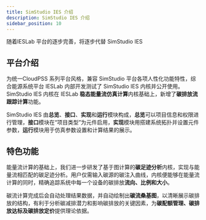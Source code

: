 ```yaml
---
title: SimStudio IES 介绍
description: SimStudio IES 介绍
sidebar_position: 10
---
```



随着IESLab 平台的逐步完善，将逐步代替 SimStudio IES


## 平台介绍


为统一CloudPSS 系列平台风格，兼容 SimStudio 平台各项人性化功能特性，综合能源系统平台 IESLab 内部开发测试了 SimStudio IES 内核并公开使用。SimStudio IES 内核在 IESLab **稳态能量流仿真计算**内核基础上，新增了**碳排放流跟踪计算**功能。


SimStudio IES 由**总览**、**接口**、**实现**和**运行**模块构成，**总览**可以项目信息和权限进行管理，**接口**模块在“项目类型”为元件启用，**实现**模块用搭建系统拓扑并设置元件参数，**运行**模块用于仿真参数设置和计算结果的展示。

## 特色功能

能量流计算的基础上，我们进一步研发了基于图计算的**碳足迹分析**内核，实现与能量流相匹配的碳足迹分析。用户仅需输入碳源的碳注入曲线，内核便能够在能量流计算的同时，精确追踪系统中每一个设备的碳排放**流向、比例和大小**。

碳流计算完成后会自动处理结果数据，并自动绘制出**碳流桑基图**，以清晰展示碳排放的结构，有利于分析碳减排潜力和影响碳排放的关键因素，为**碳配额管理、碳排放达标及碳排放定价**提供理论依据。